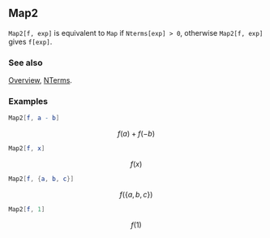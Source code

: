 ## Map2

`Map2[f, exp]` is equivalent to `Map` if `Nterms[exp] > 0`, otherwise `Map2[f, exp]` gives `f[exp]`.

### See also

[Overview](Extra/FeynCalc.md), [NTerms](NTerms.md).

### Examples

```mathematica
Map2[f, a - b]
```

$$f(a)+f(-b)$$

```mathematica
Map2[f, x]
```

$$f(x)$$

```mathematica
Map2[f, {a, b, c}]
```

$$f(\{a,b,c\})$$

```mathematica
Map2[f, 1]
```

$$f(1)$$